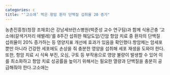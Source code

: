 ```yaml
---
categories: c
title: "‘고소애’ 먹은 항암 환자 단백질 섭취율 20 증가"
---
```

농촌진흥청(청장 조재호)은 강남세브란스병원(박준성 교수 연구팀)과 함께 식용곤충 ‘고소애(갈색거저리 애벌레)’를 8주간 섭취한 췌담도암/간암 항암 치료 중 환자의 단백질 섭취율이 20% 증가하는 등 영양지표 개선에 효과가 있음을 확인했다.항암제는 암세포뿐만 아니라 건강한 세포에도 손상을 줘 충분한 영양을 섭취해 세포 재생을 도와야 한다. 또한, 항암 치료 시 식욕 부진, 오심, 구토 등 부작용으로 영양 불량이 발생할 수 있어 이를 최소화하고 항암 치료 성공률을 높이기 위해서는 필요한 열량과 단백질을 충분히 공급해줘야 한다.고소애는